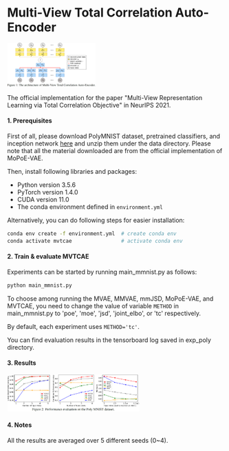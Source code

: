 # Multi-View Total Correlation Auto-Encoder
<img src="model1.png" alt="MVTCAE" style="zoom: 20%;" />

The official implementation for the paper "Multi-View Representation Learning via Total Correlation Objective" in NeurIPS 2021.

#### 1. Prerequisites

First of all, please download PolyMNIST dataset, pretrained classifiers, and inception network [here](https://zenodo.org/record/4899160#.YLn0rKgzaHu) and unzip them under the data directory.
Please note that all the material downloaded are from the official implementation of MoPoE-VAE.

Then, install following libraries and packages:

- Python version 3.5.6
- PyTorch version 1.4.0
- CUDA version 11.0
- The conda environment defined in `environment.yml`

Alternatively, you can do following steps for easier installation:
```bash
conda env create -f environment.yml  # create conda env
conda activate mvtcae                # activate conda env
```

#### 2. Train & evaluate MVTCAE

Experiments can be started by running main_mmnist.py as follows:

```bash
python main_mmnist.py
```

To choose among running the MVAE, MMVAE, mmJSD, MoPoE-VAE, and MVTCAE,
you need to change the value of variable `METHOD` in main_mmnist.py to 'poe', 'moe', 'jsd', 'joint\_elbo', or 'tc' respectively.

By default, each experiment uses `METHOD='tc'`.

You can find evaluation results in the tensorboard log saved in exp_poly directory.



#### 3. Results

<img src="3FIGURES.PNG" alt="3FIGURES" style="zoom: 30%;" />



#### 4. Notes

All the results are averaged over 5 different seeds (0~4).
